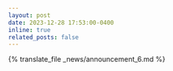 ```yaml
---
layout: post
date: 2023-12-28 17:53:00-0400
inline: true
related_posts: false
---
```


{% translate_file _news/announcement_6.md %}